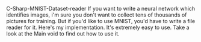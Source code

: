 C-Sharp-MNIST-Dataset-reader
If you want to write a neural network which identifies images, i'm sure you don't want to collect tens of thousands of pictures for training. But if you'd like to use MNIST, you'd have to write a file reader for it. Here's my implementation. It's extremely easy to use. Take a look at the Main void to find out how to use it.
